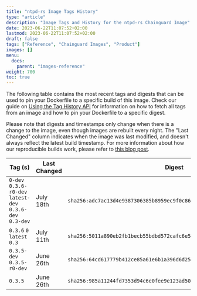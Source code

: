 ```yaml
---
title: "ntpd-rs Image Tags History"
type: "article"
description: "Image Tags and History for the ntpd-rs Chainguard Image"
date: 2023-06-22T11:07:52+02:00
lastmod: 2023-06-22T11:07:52+02:00
draft: false
tags: ["Reference", "Chainguard Images", "Product"]
images: []
menu:
  docs:
    parent: "images-reference"
weight: 700
toc: true
---
```


The following table contains the most recent tags and digests that can be used to pin your Dockerfile to a specific build of this image. Check our guide on [Using the Tag History API](/chainguard/chainguard-images/using-the-tag-history-api/) for information on how to fetch all tags from an image and how to pin your Dockerfile to a specific digest.

Please note that digests and timestamps only change when there is a change to the image, even though images are rebuilt every night. The "Last Changed" column indicates when the image was last modified, and doesn't always reflect the latest build timestamp. For more information about how our reproducible builds work, please refer to [this blog post](https://www.chainguard.dev/unchained/reproducing-chainguards-reproducible-image-builds).

| Tag (s)                                                    | Last Changed | Digest                                                                    |
|------------------------------------------------------------|--------------|---------------------------------------------------------------------------|
|  `0-dev` `0.3.6-r0-dev` `latest-dev` `0.3.6-dev` `0.3-dev` | July 18th    | `sha256:adc7ac13d4e9387306385b8959ec9f0c86802d46eeb218a05f6dd82cdb4f7467` |
|  `0.3.6` `0` `latest` `0.3`                                | July 11th    | `sha256:5011a890eb2fb1becb55bdbd572cafc6e512e978d36963ef60c564614d23c004` |
|  `0.3.5-dev` `0.3.5-r0-dev`                                | June 26th    | `sha256:64cd617779b412ce85a61e6b1a396d6d258e48c87c85ed40239533ba53c937e4` |
|  `0.3.5`                                                   | June 26th    | `sha256:985a11244fd7353d94c6e0fee9e123ad50389ca019c6a3af8070ffe552f26abb` |
